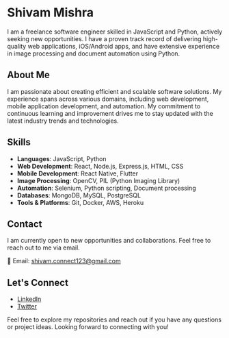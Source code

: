# Shivam Mishra

I am a freelance software engineer skilled in JavaScript and Python, actively seeking new opportunities. I have a proven track record of delivering high-quality web applications, iOS/Android apps, and have extensive experience in image processing and document automation using Python.

## About Me

I am passionate about creating efficient and scalable software solutions. My experience spans across various domains, including web development, mobile application development, and automation. My commitment to continuous learning and improvement drives me to stay updated with the latest industry trends and technologies.

## Skills

- **Languages**: JavaScript, Python
- **Web Development**: React, Node.js, Express.js, HTML, CSS
- **Mobile Development**: React Native, Flutter
- **Image Processing**: OpenCV, PIL (Python Imaging Library)
- **Automation**: Selenium, Python scripting, Document processing
- **Databases**: MongoDB, MySQL, PostgreSQL
- **Tools & Platforms**: Git, Docker, AWS, Heroku

## Contact

I am currently open to new opportunities and collaborations. Feel free to reach out to me via email.

📧 Email: [shivam.connect123@gmail.com](mailto:shivam.connect123@gmail.com)

## Let's Connect

- [LinkedIn](#https://www.linkedin.com/in/shivam-mishra-936775309/)
- [Twitter](#https://x.com/ShivamVats23669)


Feel free to explore my repositories and reach out if you have any questions or project ideas. Looking forward to connecting with you!
